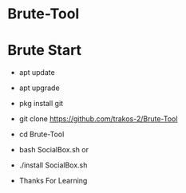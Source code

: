 # Brute-Tool
# Brute Start
* apt update
* apt upgrade 
* pkg install git
* git clone https://github.com/trakos-2/Brute-Tool
* cd Brute-Tool
* bash SocialBox.sh
or
* ./install SocialBox.sh

* Thanks For Learning 
